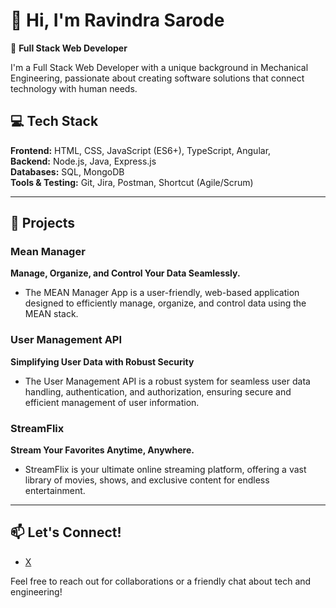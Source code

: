 # 👋 Hi, I'm Ravindra Sarode  
🚀 **Full Stack Web Developer**

I'm a Full Stack Web Developer with a unique background in Mechanical Engineering, passionate about creating software solutions that connect technology with human needs.

## 💻 Tech Stack  
**Frontend:** HTML, CSS, JavaScript (ES6+), TypeScript, Angular,     
**Backend:** Node.js, Java, Express.js  
**Databases:** SQL, MongoDB  
**Tools & Testing:** Git, Jira, Postman, Shortcut (Agile/Scrum)  

---

## 🌟 Projects  

### **Mean Manager**  
**Manage, Organize, and Control Your Data Seamlessly.**  
- The MEAN Manager App is a user-friendly, web-based application designed to efficiently manage, organize, and control data using the MEAN stack.

### **User Management API**  
**Simplifying User Data with Robust Security**  
- The User Management API is a robust system for seamless user data handling, authentication, and authorization, ensuring secure and efficient management of user information.

### **StreamFlix**  
**Stream Your Favorites Anytime, Anywhere.**  
- StreamFlix is your ultimate online streaming platform, offering a vast library of movies, shows, and exclusive content for endless entertainment.

---

## 📫 Let's Connect!  
- [X](#)  

Feel free to reach out for collaborations or a friendly chat about tech and engineering!
